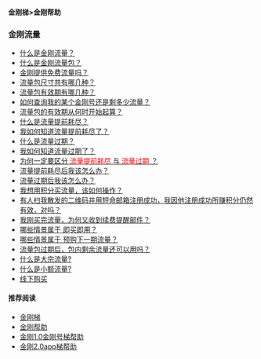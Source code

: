 #### 金刚梯>金刚帮助
### 金刚流量

- [什么是金刚流量？](https://a2zitpro.github.io/web/kkdatatraffic)
- [什么是金刚流量包？](https://a2zitpro.github.io/web/kkdatatrafficpackage)
- [金刚提供免费流量吗？](https://a2zitpro.github.io/web/kkdatatrafficfree)
- [流量包尺寸共有哪几种？](https://a2zitpro.github.io/web/kkdatatrafficsize)
- [流量包有效期有哪几种？](https://a2zitpro.github.io/web/kkdatatrafficvalidityperiod)
- [如何查询我的某个金刚号还是剩多少流量？](https://a2zitpro.github.io/web/howmanykkiddoihave)
- [流量包的有效期从何时开始起算？](https://a2zitpro.github.io/web/kkdatatrafficpakagevalidityperiodstarttime)
- [什么是流量提前耗尽？](https://a2zitpro.github.io/web/kkdatatrafficisexhaustedearly)
- [我如何知道流量提前耗尽了？](https://a2zitpro.github.io/web/kkdatatrafficisexhaustedearlyidentify)
- [什么是流量过期？](https://a2zitpro.github.io/web/kkdatatrafficexpired)
- [我如何知道流量过期了？](https://a2zitpro.github.io/web/kkdatatrafficexpiredidentify)
- [为何一定要区分<font color="Red"> 流量提前耗尽 </font>与<font color="Red"> 流量过期 </font>？](https://a2zitpro.github.io/web/reasonsfordistinguishingbetweenkkdatatrafficexpiration&earlyexhaustion)
- [流量提前耗尽后我该怎么办？](https://a2zitpro.github.io/web/)
- [流量过期后我该怎么办？](https://a2zitpro.github.io/web/)
- [我想用积分买流量，该如何操作？](https://a2zitpro.github.io/web/thewaytobuydatatrafficwithpoints)
- [有人扫我散发的二维码并用短命邮箱注册成功，我因他注册成功所赚积分仍然有效，对吗？](https://a2zitpro.github.io/web/短命邮箱注册之奖励积分)
- [我刚买完流量，为何又收到续费提醒邮件？](https://a2zitpro.github.io/web/刚买流量又被提醒续费)
- [哪些情景属于 即买即用？](https://a2zitpro.github.io/web/哪些情景属于即买即用)
- [哪些情景属于 预购下一期流量？](https://a2zitpro.github.io/web/哪些情景属于预购下一期流量)
- [流量包过期后，包内剩余流量还可以用吗？](https://a2zitpro.github.io/web/流量包过期后剩余流量还可以用吗)
- [什么是大宗流量?](https://a2zitpro.github.io/web/bulkkkdatatraffic)
- [什么是小额流量?](https://a2zitpro.github.io/web/smallamountkkdatatraffic)
- [线下购买](https://a2zitpro.github.io/web/offlinepurchasedatatraffic)





[]()

[]()

[]()

[]()

[]()

[]()

[]()

[]()

[]()

[]()

[]()

[]()

[]()

[]()

[]()

[]()


[]()

[]()

[]()

[]()

[]()

#### 推荐阅读

- [金刚梯](https://a2zitpro.github.io/web/dlb)
- [金刚帮助](https://a2zitpro.github.io/web/list_helpkkvpn)
- [金刚1.0金刚号梯帮助](https://a2zitpro.github.io/web/list_helpkkvpn1.0)
- [金刚2.0app梯帮助](https://a2zitpro.github.io/web/list_helpkkvpn2.0)
